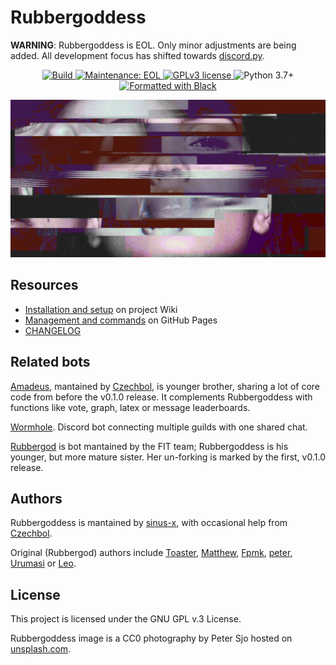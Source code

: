 # Rubbergoddess

**WARNING**: Rubbergoddess is EOL. Only minor adjustments are being added. All development focus has shifted towards [discord.py](https://github.com/pumpkin-py).

<p align="center">
  <!-- Build status -->
  <a href="https://github.com/sinus-x/rubbergoddess/actions?query=workflow%3ARubbergoddess">
    <img src="https://img.shields.io/github/workflow/status/sinus-x/rubbergoddess/Rubbergoddess?style=flat-square" alt="Build" />
  </a>
  <!-- Mantained? -->
  <a href="https://github.com/sinus-x/rubbergoddess/graphs/commit-activity">
    <img src="https://img.shields.io/badge/mantained-EOL-orange?style=flat-square" alt="Maintenance: EOL" />
  </a>
  <!-- License -->
  <a href="https://github.com/sinus-x/rubbergoddess/blob/master/LICENSE">
    <img src="https://img.shields.io/badge/License-GPLv3-blue?style=flat-square" alt="GPLv3 license" />
  </a>
  <!-- Python version -->
  <img src="https://img.shields.io/badge/python-3.7+-blue?style=flat-square" alt="Python 3.7+" />
  <!-- Black -->
  <a href="https://github.com/psf/black">
    <img src="https://img.shields.io/badge/code%20style-black-blue?style=flat-square" alt="Formatted with Black" />
  </a>
</p>

![Rubbergoddess](docs/images/rubbergoddess-wide.jpeg)

## Resources

- [Installation and setup](https://github.com/sinus-x/rubbergoddess/wiki) on project Wiki
- [Management and commands](https://sinus-x.github.io/rubbergoddess/) on GitHub Pages
- [CHANGELOG](CHANGELOG.md)

## Related bots
[Amadeus], mantained by [Czechbol], is younger brother, sharing a lot of core code from before the v0.1.0 release. It complements Rubbergoddess with functions like vote, graph, latex or message leaderboards.

[Wormhole]. Discord bot connecting multiple guilds with one shared chat.

[Rubbergod] is bot mantained by the FIT team; Rubbergoddess is his younger, but more mature sister. Her un-forking is marked by the first, v0.1.0 release.

## Authors

Rubbergoddess is mantained by [sinus-x](https://github.com/sinus-x), with occasional help from [Czechbol](https://github.com/Czechbol).

Original (Rubbergod) authors include [Toaster](https://github.com/toaster192), [Matthew](https://github.com/matejsoroka), [Fpmk](https://github.com/TheGreatfpmK), [peter](https://github.com/peterdragun), [Urumasi](https://github.com/Urumasi) or [Leo](https://github.com/ondryaso).

## License

This project is licensed under the GNU GPL v.3 License.

Rubbergoddess image is a CC0 photography by Peter Sjo hosted on [unsplash.com](https://unsplash.com/photos/Nxy-6QwGMzA).


[sinus-x]: https://github.com/sinus-x
[Czechbol]: https://github.com/Czechbol
[Rubbergod]: https://github.com/Toaster192/rubbergod
[Amadeus]: https://github.com/Czechbol/Amadeus
[Wormhole]: https://github.com/sinus-x/discord-wormhole
